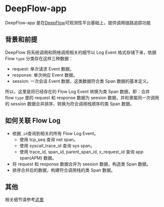 # DeepFlow-app

DeepFlow-app 是在[DeepFlow](https://github.com/deepflowys/deepflow)可观测性平台基础上，提供调用链路追踪功能

## 背景和前提

DeepFlow 将系统调用和网络调用相关的细节以 Log Event 格式存储下来，依据 Flow `type` 分类存在这样三种数据：
- request: 单次请求 Event 数据。
- response: 单次响应 Event 数据。
- session: 一次会话 Event 数据，这类数据符合类 Span 数据的基本定义。

所以，这里是将已经存在的 Flow Log Event 转换为类 Span 数据，即：合并 flow `type` 里的 request 和 response 数据为 seesion 数据，并和隶属同一次调用的 session 数据合并排序，转换为符合调用栈顺序的类 Span 数据。

## 如何关联 Flow Log

- 依据`_id`查询到相关的所有 Flow Log Event。
  - 使用 tcp_seq 查询 net span。
  - 使用 syscall_trace_id 查询 sys span。
  - 使用 trace_id, span_id, parent_span_id, x_request_id 查询 app span(APM) 数据。
- 将 request 和 response 数据合并为 seesion 数据，构造类 Span 数据。
- 排序合并后的数据，构建符合调用栈的类 Span 数据。

## 其他
相关细节请参考[这里](https://github.com/deepflowio/deepflow-app/blob/feature-edit-desc/HOW-TO-GET-SPAN-LIKE-DATA.md)
